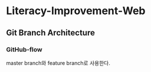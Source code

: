 # Literacy-Improvement-Web

## Git Branch Architecture
### GitHub-flow
master branch와 feature branch로 사용한다.
